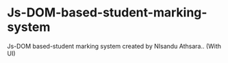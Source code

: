 # Js-DOM-based-student-marking-system
Js-DOM based-student marking system created by NIsandu Athsara.. (With UI)

